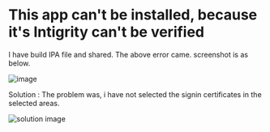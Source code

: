 # This app can't be installed, because it's Intigrity can't be verified 

I have build IPA file and shared. The above error came. screenshot is as below.

![image](https://github.com/subratsir/ReactNative-Examples/blob/main/errors/images/WhatsApp%20Image%202022-07-15%20at%204.33.42%20PM.jpeg)


Solution : The problem was, i have not selected the signin certificates in the selected areas.

![solution image](https://github.com/subratsir/ReactNative-Examples/blob/main/errors/images/Screenshot%202022-07-15%20at%206.31.39%20PM.png)


